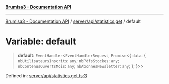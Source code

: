 [**Brumisa3 - Documentation API**](../../../../README.md)

***

[Brumisa3 - Documentation API](../../../../README.md) / [server/api/statistics.get](../README.md) / default

# Variable: default

> **default**: `EventHandler`\<`EventHandlerRequest`, `Promise`\<\{ `data`: \{ `nbUtilisateursInscrits`: `any`; `nbPdfsStockes`: `any`; `nbContenusOuvertsMois`: `any`; `nbAbonnesNewsletter`: `any`; \}; \}\>\>

Defined in: [server/api/statistics.get.ts:3](https://github.com/your-repo/brumisa3-nuxt4/blob/main/server/api/statistics.get.ts#L3)
